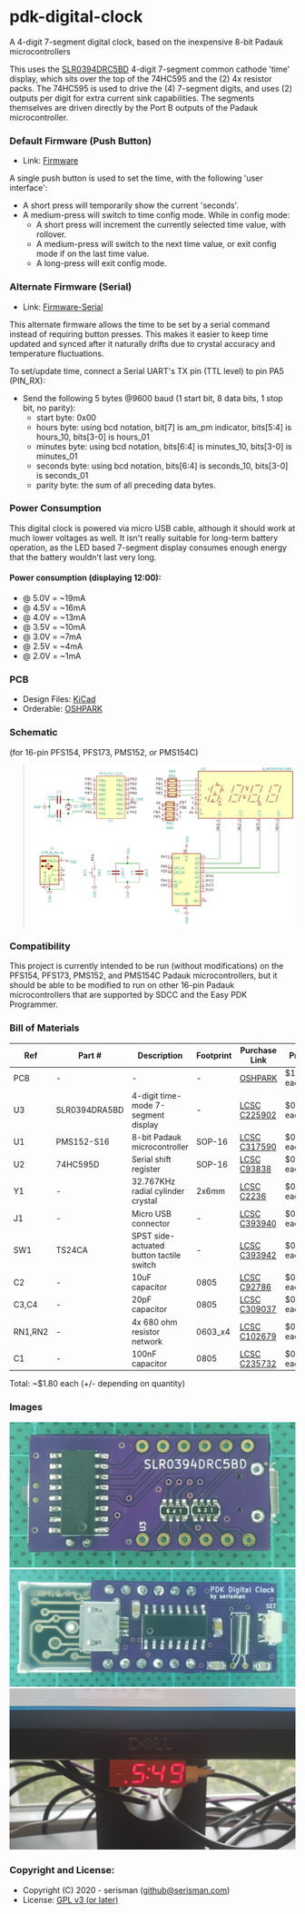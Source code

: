 # pdk-digital-clock
A 4-digit 7-segment digital clock, based on the inexpensive 8-bit Padauk microcontrollers

This uses the [SLR0394DRC5BD](https://lcsc.com/product-detail/Led-Segment-Display_SUNLIGHT-SLR0394DRA5BD_C225902.html) 4-digit 7-segment common cathode 'time' display,
which sits over the top of the 74HC595 and the (2) 4x resistor packs.
The 74HC595 is used to drive the (4) 7-segment digits, and uses (2) outputs per digit for extra current sink capabilities.
The segments themselves are driven directly by the Port B outputs of the Padauk microcontroller.

### Default Firmware (Push Button)
- Link: [Firmware](firmware/)

A single push button is used to set the time, with the following 'user interface':
- A short press will temporarily show the current 'seconds'.
- A medium-press will switch to time config mode.  While in config mode:
  - A short press will increment the currently selected time value, with rollover.
  - A medium-press will switch to the next time value, or exit config mode if on the last time value.
  - A long-press will exit config mode. 

### Alternate Firmware (Serial)
- Link: [Firmware-Serial](firmware-serial/)

This alternate firmware allows the time to be set by a serial command instead of requiring button presses.
This makes it easier to keep time updated and synced after it naturally drifts due to crystal accuracy and temperature fluctuations.

To set/update time, connect a Serial UART's TX pin (TTL level) to pin PA5 (PIN_RX):
- Send the following 5 bytes @9600 baud (1 start bit, 8 data bits, 1 stop bit, no parity):
    - start byte: 0x00
    - hours byte: using bcd notation, bit[7] is am_pm indicator, bits[5:4] is hours_10, bits[3-0] is hours_01
    - minutes byte: using bcd notation, bits[6:4] is minutes_10, bits[3-0] is minutes_01
    - seconds byte: using bcd notation, bits[6:4] is seconds_10, bits[3-0] is seconds_01
    - parity byte: the sum of all preceding data bytes.

### Power Consumption

This digital clock is powered via micro USB cable, although it should work at much lower voltages as well.
It isn't really suitable for long-term battery operation, as the LED based 7-segment display consumes enough energy that the battery wouldn't last very long.

#### Power consumption (displaying 12:00):
- @ 5.0V = ~19mA
- @ 4.5V = ~16mA
- @ 4.0V = ~13mA
- @ 3.5V = ~10mA
- @ 3.0V = ~7mA
- @ 2.5V = ~4mA
- @ 2.0V = ~1mA

### PCB
- Design Files: [KiCad](pcb-s16/)
- Orderable: [OSHPARK](https://oshpark.com/shared_projects/jvGgF1gC)

### Schematic
(for 16-pin PFS154, PFS173, PMS152, or PMS154C)
> ![Schematic](https://github.com/serisman/pdk-digital-clock/blob/master/pcb-s16/output/Schematic.png?raw=true)

### Compatibility
This project is currently intended to be run (without modifications) on the PFS154, PFS173, PMS152, and PMS154C Padauk microcontrollers,
but it should be able to be modified to run on other 16-pin Padauk microcontrollers that are supported by SDCC and the Easy PDK Programmer.

### Bill of Materials
| Ref | Part # | Description | Footprint | Purchase Link | Price | Minimum Purchase |
| --- | --- | --- | --- | --- | --- | --- |
| PCB | - | - | - | [OSHPARK](https://oshpark.com/shared_projects/jvGgF1gC) | $1.033 each | $3.10 for 3 |
| U3 | SLR0394DRA5BD | 4-digit time-mode 7-segment display | - | [LCSC C225902](https://lcsc.com/product-detail/Led-Segment-Display_SUNLIGHT-SLR0394DRA5BD_C225902.html) | $0.501 each | $0.501 for 1|  
| U1 | PMS152-S16 | 8-bit Padauk microcontroller | SOP-16 | [LCSC C317590](https://lcsc.com/product-detail/Others_PADAUK-Tech-PMS152-S16_C317590.html) | $0.077 each | $0.39 for 5 |
| U2 | 74HC595D | Serial shift register | SOP-16 | [LCSC C93838](https://lcsc.com/product-detail/LED-Drivers_Shenzhen-Sunmoon-Micro-SM74HC595D_C93838.html) | $0.046 each | $0.46 for 10 |
| Y1 | - | 32.767KHz radial cylinder crystal | 2x6mm | [LCSC C2236](https://lcsc.com/product-detail/Radial-Cylinder-Crystals_Yangxing-Tech-X206032768KGB2SC_C2236.html) | $0.045 each | $0.45 for 10 |
| J1 | - | Micro USB connector | - | [LCSC C393940](https://lcsc.com/product-detail/USB-Connectors_SHOU-HAN-MICRO5-9mmusb_C393940.html) | $0.026 each | $0.52 for 20 |   
| SW1 | TS24CA | SPST side-actuated button tactile switch | - | [LCSC C393942](https://lcsc.com/product-detail/Tactile-Switches_SHOU-HAN-TS24CA_C393942.html) | $0.025 each | $0.50 for 20 |
| C2 | - | 10uF capacitor | 0805 | [LCSC C92786](https://lcsc.com/product-detail/Multilayer-Ceramic-Capacitors-MLCC-SMD-SMT_Taiyo-Yuden_JMK212BJ106KD-T_Taiyo-Yuden-JMK212BJ106KD-T_C92786.html) | $0.015 each | $0.73 for 50 |
| C3,C4 | - | 20pF capacitor | 0805 | [LCSC C309037](https://lcsc.com/product-detail/Multilayer-Ceramic-Capacitors-MLCC-SMD-SMT_CCTC-TCC0805C0G200J500BT_C309037.html) | $0.007 each | $0.36 for 50 |
| RN1,RN2 | - | 4x 680 ohm resistor network | 0603_x4 | [LCSC C102679](https://lcsc.com/product-detail/Resistor-Networks-Arrays_RALEC-RTA03-4D681JTP_C102679.html) | $0.007 each | $0.35 for 50 |
| C1 | - | 100nF capacitor | 0805 | [LCSC C235732](https://lcsc.com/product-detail/Multilayer-Ceramic-Capacitors-MLCC-SMD-SMT_PSA-Prosperity-Dielectrics-FN21X104K500PXG_C235732.html) | $0.006 each | $0.30 for 50 |

Total: ~$1.80 each (+/- depending on quantity)

### Images
![Front (without 7-segment display)](https://github.com/serisman/pdk-digital-clock/blob/master/img/Front%20(without%207-segment%20display).jpg?raw=true)
![Back](https://github.com/serisman/pdk-digital-clock/blob/master/img/Back.jpg?raw=true)
![Installed and working!](https://github.com/serisman/pdk-digital-clock/blob/master/img/Installed%20and%20working.jpg?raw=true)

### Copyright and License:
- Copyright (C) 2020 - serisman (github@serisman.com)
- License: [GPL v3 (or later)](LICENSE)
